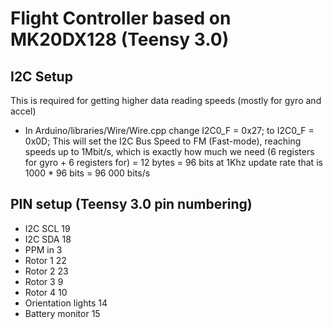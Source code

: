Flight Controller based on MK20DX128 (Teensy 3.0)
=================================================

I2C Setup
---------
This is required for getting higher data reading speeds (mostly for gyro and accel)
  - In Arduino/libraries/Wire/Wire.cpp change I2C0_F = 0x27; to I2C0_F = 0x0D;
This will set the I2C Bus Speed to FM (Fast-mode), reaching speeds up to 1Mbit/s, 
which is exactly how much we need (6 registers for gyro + 6 registers for) = 12 bytes = 96 bits
at 1Khz update rate that is 1000 * 96 bits = 96 000 bits/s

PIN setup (Teensy 3.0 pin numbering)
------------------------------------
  - I2C SCL 19
  - I2C SDA 18
  - PPM in 3
  - Rotor 1 22
  - Rotor 2 23
  - Rotor 3 9
  - Rotor 4 10
  - Orientation lights 14
  - Battery monitor 15